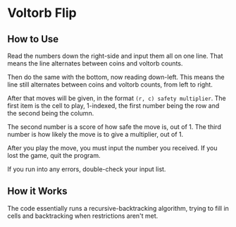 # Voltorb Flip

## How to Use

Read the numbers down the right-side and input them all on one line. That means the line alternates between coins and voltorb counts.

Then do the same with the bottom, now reading down-left. This means the line still alternates between coins and voltorb counts, from left to right.

After that moves will be given, in the format `(r, c) safety multiplier`. The first item is the cell to play, 1-indexed, the first number being the row and the second being the column.

The second number is a score of how safe the move is, out of 1. The third number is how likely the move is to give a multiplier, out of 1.

After you play the move, you must input the number you received. If you lost the game, quit the program.

If you run into any errors, double-check your input list.

## How it Works

The code essentially runs a recursive-backtracking algorithm, trying to fill in cells and backtracking when restrictions aren't met.
